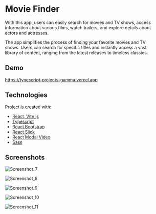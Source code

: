 
# Movie Finder

With this app, users can easily search for movies and TV shows, access information about various films, watch trailers, and explore details about actors and actresses.

The app simplifies the process of finding your favorite movies and TV shows. Users can search for specific titles and instantly access a vast library of content, ranging from the latest releases to timeless classics.

## Demo 

https://typescript-projects-gamma.vercel.app

## Technologies
Project is created with:
- [React, Vite js](https://reactjs.org)
- [Typescript](https://www.typescriptlang.org)
- [React Bootstrap](https://getbootstrap.com)
- [React Slick](https://react-slick.neostack.com)
- [React Modal Video](https://www.npmjs.com/package/react-modal-video)
- [Sass](https://sass-lang.com)



## Screenshots
![Screenshot_7](https://github.com/jqsmiin/Typescript-projects/assets/86678700/f5fa6035-cde5-45bb-9051-8ebc284ffefa)

![Screenshot_8](https://github.com/jqsmiin/Typescript-projects/assets/86678700/69f02dbd-6a5f-48fa-bff7-c49e5afc79e7)

![Screenshot_9](https://github.com/jqsmiin/Typescript-projects/assets/86678700/440ee311-a1e1-4c2a-aebe-c6d6b1c891a8)

![Screenshot_10](https://github.com/jqsmiin/Typescript-projects/assets/86678700/8f04982c-258a-4161-9836-cdf39092396e)

![Screenshot_11](https://github.com/jqsmiin/Typescript-projects/assets/86678700/ac9bfe20-ff01-4475-8c1f-842ed7d53e77)





